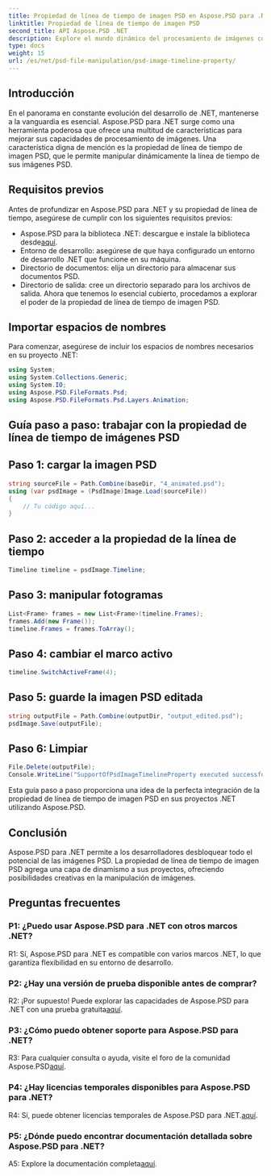 ```yaml
---
title: Propiedad de línea de tiempo de imagen PSD en Aspose.PSD para .NET
linktitle: Propiedad de línea de tiempo de imagen PSD
second_title: API Aspose.PSD .NET
description: Explore el mundo dinámico del procesamiento de imágenes con Aspose.PSD para .NET. Manipule líneas de tiempo PSD sin esfuerzo. ¡Descarga la biblioteca ahora!
type: docs
weight: 15
url: /es/net/psd-file-manipulation/psd-image-timeline-property/
---
```

## Introducción
En el panorama en constante evolución del desarrollo de .NET, mantenerse a la vanguardia es esencial. Aspose.PSD para .NET surge como una herramienta poderosa que ofrece una multitud de características para mejorar sus capacidades de procesamiento de imágenes. Una característica digna de mención es la propiedad de línea de tiempo de imagen PSD, que le permite manipular dinámicamente la línea de tiempo de sus imágenes PSD.
## Requisitos previos
Antes de profundizar en Aspose.PSD para .NET y su propiedad de línea de tiempo, asegúrese de cumplir con los siguientes requisitos previos:
-  Aspose.PSD para la biblioteca .NET: descargue e instale la biblioteca desde[aquí](https://releases.aspose.com/psd/net/).
- Entorno de desarrollo: asegúrese de que haya configurado un entorno de desarrollo .NET que funcione en su máquina.
- Directorio de documentos: elija un directorio para almacenar sus documentos PSD.
- Directorio de salida: cree un directorio separado para los archivos de salida.
Ahora que tenemos lo esencial cubierto, procedamos a explorar el poder de la propiedad de línea de tiempo de imagen PSD.
## Importar espacios de nombres
Para comenzar, asegúrese de incluir los espacios de nombres necesarios en su proyecto .NET:
```csharp
using System;
using System.Collections.Generic;
using System.IO;
using Aspose.PSD.FileFormats.Psd;
using Aspose.PSD.FileFormats.Psd.Layers.Animation;
```
## Guía paso a paso: trabajar con la propiedad de línea de tiempo de imágenes PSD

## Paso 1: cargar la imagen PSD
```csharp
string sourceFile = Path.Combine(baseDir, "4_animated.psd");
using (var psdImage = (PsdImage)Image.Load(sourceFile))
{
    // Tu código aquí...
}
```
## Paso 2: acceder a la propiedad de la línea de tiempo
```csharp
Timeline timeline = psdImage.Timeline;
```
## Paso 3: manipular fotogramas
```csharp
List<Frame> frames = new List<Frame>(timeline.Frames);
frames.Add(new Frame());
timeline.Frames = frames.ToArray();
```
## Paso 4: cambiar el marco activo
```csharp
timeline.SwitchActiveFrame(4);
```
## Paso 5: guarde la imagen PSD editada
```csharp
string outputFile = Path.Combine(outputDir, "output_edited.psd");
psdImage.Save(outputFile);
```
## Paso 6: Limpiar
```csharp
File.Delete(outputFile);
Console.WriteLine("SupportOfPsdImageTimelineProperty executed successfully");
```
Esta guía paso a paso proporciona una idea de la perfecta integración de la propiedad de línea de tiempo de imagen PSD en sus proyectos .NET utilizando Aspose.PSD.
## Conclusión

Aspose.PSD para .NET permite a los desarrolladores desbloquear todo el potencial de las imágenes PSD. La propiedad de línea de tiempo de imagen PSD agrega una capa de dinamismo a sus proyectos, ofreciendo posibilidades creativas en la manipulación de imágenes.

## Preguntas frecuentes

### P1: ¿Puedo usar Aspose.PSD para .NET con otros marcos .NET?

R1: Sí, Aspose.PSD para .NET es compatible con varios marcos .NET, lo que garantiza flexibilidad en su entorno de desarrollo.

### P2: ¿Hay una versión de prueba disponible antes de comprar?

 R2: ¡Por supuesto! Puede explorar las capacidades de Aspose.PSD para .NET con una prueba gratuita[aquí](https://releases.aspose.com/).

### P3: ¿Cómo puedo obtener soporte para Aspose.PSD para .NET?

 R3: Para cualquier consulta o ayuda, visite el foro de la comunidad Aspose.PSD[aquí](https://forum.aspose.com/c/psd/34).

### P4: ¿Hay licencias temporales disponibles para Aspose.PSD para .NET?

 R4: Sí, puede obtener licencias temporales de Aspose.PSD para .NET.[aquí](https://purchase.aspose.com/temporary-license/).

### P5: ¿Dónde puedo encontrar documentación detallada sobre Aspose.PSD para .NET?

 A5: Explore la documentación completa[aquí](https://reference.aspose.com/psd/net/).